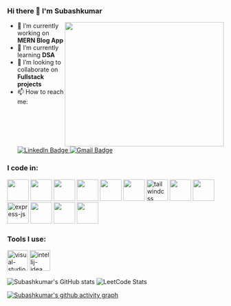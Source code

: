 ### Hi there 👋 I'm Subashkumar

 <img align="right" src="https://media.giphy.com/media/M9gbBd9nbDrOTu1Mqx/giphy.gif" width="370" height="290"/>
 
- 🔭 I’m currently working on **MERN Blog App**
- 🌱 I’m currently learning **DSA**
-  👯 I’m looking to collaborate on **Fullstack projects**
- 📫 How to reach me:
  <br />
   <a href="https://www.linkedin.com/in/subashkumar-s">
    <img src="https://img.shields.io/badge/LinkedIn-blue?style=for-the-badge&logo=linkedin&logoColor=white" alt="LinkedIn Badge"/>
  </a>
  <a href="mailto: subashkumar.senthil@gmail.com">
    <img src="https://img.shields.io/badge/Gmail-red?style=for-the-badge&logo=gmail&logoColor=white" alt="Gmail Badge"/>
  </a>
 
### I code in:
<p aligh="left">
  <img height="50" width="50" src="https://img.icons8.com/color/48/000000/c-programming.png" /> 
  <img height="50" width="50" src="https://img.icons8.com/color/48/000000/java-coffee-cup-logo.png" /> 
  <img height="50" width="50" src="https://img.icons8.com/color/48/000000/html-5.png" />
  <img height="50" width="50" src="https://img.icons8.com/color/48/000000/css3.png" />
  <img height="50" width="50" src="https://img.icons8.com/color/48/000000/javascript.png"/>
  <img height="50" width="50" src="https://img.icons8.com/color/48/000000/sass.png"/>
  <img height="50" width="50" src="https://img.icons8.com/color/48/tailwindcss.png" alt="tailwindcss"/>
  <img height="50" width="50" src="https://img.icons8.com/color/48/000000/react-native.png"/>
  <img height="50" width="50" src="https://img.icons8.com/color/48/000000/nodejs.png"/>
  <img height="50" width="50" src="https://img.icons8.com/nolan/64/express-js.png" alt="express-js"/>
  <img height="50" width="50" src="https://img.icons8.com/color/48/000000/mysql-logo.png"/> 
  <img height="50" width="50" src="https://img.icons8.com/color/48/000000/mongodb.png"/>
  <img height="50" width="50" src="https://img.icons8.com/color/48/000000/google-firebase-console.png"/>
</p>

### Tools I use:
<p align="left">
  <img width="48" height="48" src="https://img.icons8.com/fluency/48/visual-studio-code-2019.png" alt="visual-studio-code-2019"/>
  <img width="48" height="48" src="https://img.icons8.com/color/48/intellij-idea.png" alt="intellij-idea"/>
</p>

![Subashkumar's GitHub stats](https://github-readme-stats.vercel.app/api?username=Subashkumar-S&show_icons=true&theme=dark)   ![LeetCode Stats](https://leetcard.jacoblin.cool/Subash2232?theme=dark&font=Ubuntu%20Mono&ext=heatmap)

[![Subashkumar's github activity graph](https://github-readme-activity-graph.vercel.app/graph?username=Subashkumar-S&bg_color=000000&color=f6f5f4&line=49a835&point=f6f5f4&area=true&hide_border=true)](https://github.com/Subashkumar-S/github-readme-activity-graph)
<!--
**Subashkumar-S/Subashkumar-S** is a ✨ _special_ ✨ repository because its `README.md` (this file) appears on your GitHub profile.

Here are some ideas to get you started:

- 🔭 I’m currently working on ...
- 🌱 I’m currently learning ...
- 👯 I’m looking to collaborate on ...
- 🤔 I’m looking for help with ...
- 💬 Ask me about ...
- 📫 How to reach me: ...
- 😄 Pronouns: ...
- ⚡ Fun fact: ...
-->
